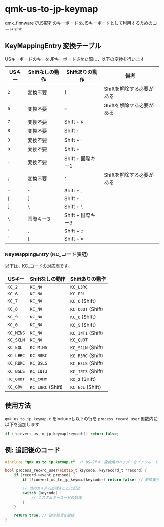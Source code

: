 # qmk-us-to-jp-keymap
qmk_firmwareでUS配列のキーボードをJISキーボードとして利用するためのコードです

## KeyMappingEntry 変換テーブル

USキーボードのキーをJPキーボードさせた際に、以下の変換を行います

| USキー    | Shiftなしの動作 | Shiftありの動作    | 備考                      |
| ------- | ---------- | ------------- | ------------------------- |
| `2`     | 変換不要       | `[`           | Shiftを解除する必要がある   |
| `6`     | 変換不要       | `=`           | Shiftを解除する必要がある   |
| `7`     | 変換不要       | Shift + `6`   |                          |
| `8`     | 変換不要       | Shift + `'`   |                          |
| `9`     | 変換不要       | Shift + `(`   |                          |
| `0`     | 変換不要       | Shift + `)`   |                          |
| `-`     | 変換不要       | Shift + 国際キー1 |                          |
| `;`     | 変換不要       | `'`           | Shiftを解除する必要がある   |
| `=`     | `-`        | Shift + `;`   |                          |
| `[`     | `]`        | Shift + `]`   |                          |
| `]`     | `\`        | Shift + `\`   |                          |
| `\`     | 国際キー3      | Shift + 国際キー3 |                          |
| `'`     | `,`        | Shift + `2`   |                          |
| `` ` `` | `[`        | Shift + `=`   |                          |

### KeyMappingEntry (KC_コード表記)

以下は、KC_コードの対応表です。

| USキー      | Shiftなしの動作      | Shiftありの動作       |
| ----------- | -------------------- | -------------------- |
| `KC_2`      | `KC_NO`              | `KC_LBRC`            |
| `KC_6`      | `KC_NO`              | `KC_EQL`             |
| `KC_7`      | `KC_NO`              | `KC_6` (Shift)       |
| `KC_8`      | `KC_NO`              | `KC_QUOT` (Shift)    |
| `KC_9`      | `KC_NO`              | `KC_8` (Shift)       |
| `KC_0`      | `KC_NO`              | `KC_9` (Shift)       |
| `KC_MINS`   | `KC_NO`              | `KC_INT1` (Shift)    |
| `KC_SCLN`   | `KC_NO`              | `KC_QUOT`            |
| `KC_EQL`    | `KC_MINS`            | `KC_SCLN` (Shift)    |
| `KC_LBRC`   | `KC_RBRC`            | `KC_RBRC` (Shift)    |
| `KC_RBRC`   | `KC_BSLS`            | `KC_BSLS` (Shift)    |
| `KC_BSLS`   | `KC_INT3`            | `KC_INT3` (Shift)    |
| `KC_QUOT`   | `KC_COMM`            | `KC_2` (Shift)       |
| `KC_GRV`    | `KC_LBRC` (Shift)    | `KC_EQL` (Shift)     |

## 使用方法

`qmk_us_to_jp_keymap.c` をincludeし以下の行を `process_record_user` 関数内に以下を追加します
   ```c
   if (!convert_us_to_jp_keymap(keycode)) return false;
   ```

## 例: 追記後のコード

```c
#include "qmk_us_to_jp_keymap.c"  // US→JPキー変換用のヘッダーをインクルード

bool process_record_user(uint16_t keycode, keyrecord_t *record) {
    if (record->event.pressed) {
        if (!convert_us_to_jp_keymap(keycode)) return false; // 変換実行時は処理を終了

        // 他のカスタム処理をここに記述
        switch (keycode) {
            // カスタムキーコードの処理
        }
    }

    return true; // 他の処理を継続
}
```
